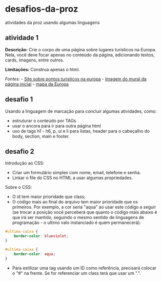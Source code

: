 # desafios-da-proz
atividades da proz usando algumas linguagens

## atividade 1
**Descrição:** Crie o corpo de uma página sobre lugares turísticos na Europa. Nela, você deve focar apenas no conteúdo da página, adicionando textos, cards, imagens, entre outros.

**Limitações:** Construa apenas o html.

*Fontes:*
    - [Site sobre pontos turisticos na europa](https://turismo.eurodicas.com.br/pontos-turisticos-na-europa/)
    - [Imagem do mural da página inicial](https://www.google.com/url?sa=i&url=https%3A%2F%2Fbr.freepik.com%2Ffotos-vetores-gratis%2Faviao-ceu&psig=AOvVaw3q4vXQRBYjPeOD6RuSu16I&ust=1709565411543000&source=images&cd=vfe&opi=89978449&ved=0CBIQjRxqFwoTCPj5lcqx2IQDFQAAAAAdAAAAABAE)
    - [mapa da Europa](https://mundoeducacao.uol.com.br/geografia/o-continente-europeu.htm)


## desafio 1
Usando a linguagem de marcação para concluir algumas atividades, como:
- estruturar o conteúdo por TAGs
- usar o ancora para ir para outra página html
- uso de tags h1 - h6, p, ul e li para listas, header para o cabeçalho do body, section, main e footer.

## desafio 2
Introdução ao CSS:
- Criar um formulário simples com nome, email, telefone e senha.
- Linkar o file do CSS no HTML a usar algumas propriedades.

Sobre o CSS:
- O id tem maior prioridade que class;
- O código mais ao final do arquivo tem maior prioridade que os primeiros. Por exemplo, a cor seria "aqua" ao usar este código a seguir (se trocar a posição você perceberá que quanto o código mais abaixo é que irá ser mantido, seguindo o mesmo sentido de linguagens de programação - o ultimo valo instanciado é quem permanecerá):
```CSS
#ultima-caixa {
    border-color: blueviolet;
}

#ultima-caixa {
    border-color: aqua;
}
```
- Para estilizar uma tag usando um ID como referência, precisará colocar o "#" na frente. Se for referenciar um class terá que usar um ".".